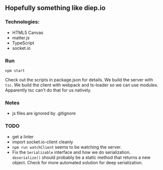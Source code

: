 ## Hopefully something like diep.io

### Technologies:
*   HTML5 Canvas
*   matter.js
*   TypeScript
*   socket.io

### Run
`npm start`

Check out the scripts in package.json for details.
We build the server with `tsc`.
We build the client with webpack and ts-loader so we can use modules. Apparently tsc can't do that for us natively.

### Notes
*   js files are ignored by .gitignore

### TODO
*   get a linter
*   import socket.io-client cleanly
*   `npm run watchClient` seems to be watching the server.
*   Fix the `Serializable` interface and how we do serialization. `deserialize()` should probably be a static method that returns a new object. Check for more automated solution for deep serialization.
